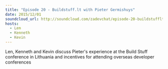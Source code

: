 ```yaml
---
title: "Episode 20 - Buildstuff.lt with Pieter Germishuys"
date: 2015/12/01
soundcloud_url: http://soundcloud.com/zadevchat/episode-20-buildstufflt-with-pieter-germishuys
hosts:
  - Len
  - Kenneth
  - Kevin
---
```


Len, Kenneth and Kevin discuss Pieter's experience at the Build Stuff conference in Lithuania and incentives for attending overseas developer conferences
